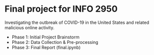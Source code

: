 # Final project for INFO 2950
Investigating the outbreak of COVID-19 in the United States and related malicious online activity.
 
 - Phase 1: Initial Project Brainstorm
 - Phase 2: Data Collection & Pre-processing
 - Phase 3: Final Report (final.ipynb)

